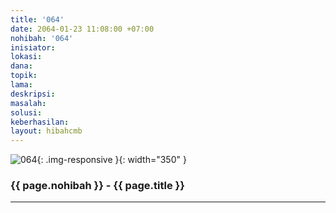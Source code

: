 ```yaml
---
title: '064'
date: 2064-01-23 11:08:00 +07:00
nohibah: '064'
inisiator:
lokasi:
dana:
topik:
lama:
deskripsi:
masalah:
solusi:
keberhasilan:
layout: hibahcmb
---
```


![064](/static/img/hibahcmb/064.png){: .img-responsive }{: width="350" }

### {{ page.nohibah }} - {{ page.title }}

---
